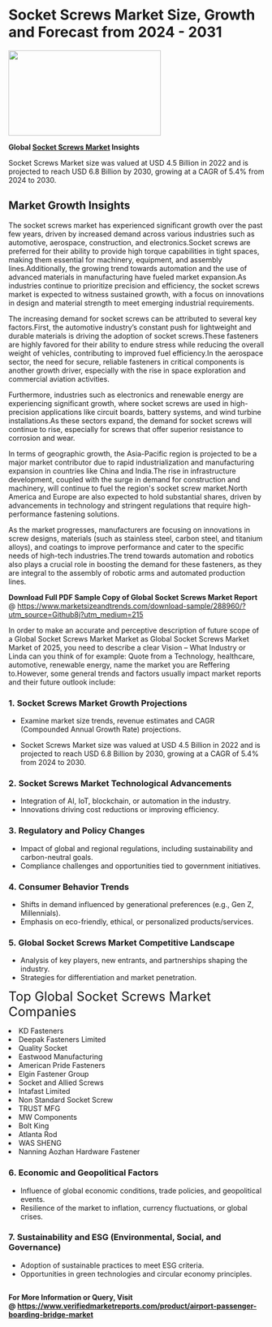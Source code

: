 <H1>Socket Screws Market Size, Growth and Forecast from 2024 - 2031</H1><img class="aligncenter size-medium wp-image-584254" src="https://thirdeyenews.in/wp-content/uploads/2024/09/Global-Market-Research-300x168.jpeg" alt="" width="300" height="168" /><p><strong>Global&nbsp;<a href="https://www.marketsizeandtrends.com/download-sample/288960/?utm_source=Github8j?utm_medium=215">Socket Screws Market</a> Insights</strong></p><p>Socket Screws Market size was valued at USD 4.5 Billion in 2022 and is projected to reach USD 6.8 Billion by 2030, growing at a CAGR of 5.4% from 2024 to 2030.</p><p><h2>Market Growth Insights</h2> <p>The socket screws market has experienced significant growth over the past few years, driven by increased demand across various industries such as automotive, aerospace, construction, and electronics.Socket screws are preferred for their ability to provide high torque capabilities in tight spaces, making them essential for machinery, equipment, and assembly lines.Additionally, the growing trend towards automation and the use of advanced materials in manufacturing have fueled market expansion.As industries continue to prioritize precision and efficiency, the socket screws market is expected to witness sustained growth, with a focus on innovations in design and material strength to meet emerging industrial requirements.</p> <p>The increasing demand for socket screws can be attributed to several key factors.First, the automotive industry’s constant push for lightweight and durable materials is driving the adoption of socket screws.These fasteners are highly favored for their ability to endure stress while reducing the overall weight of vehicles, contributing to improved fuel efficiency.In the aerospace sector, the need for secure, reliable fasteners in critical components is another growth driver, especially with the rise in space exploration and commercial aviation activities.</p> <p>Furthermore, industries such as electronics and renewable energy are experiencing significant growth, where socket screws are used in high-precision applications like circuit boards, battery systems, and wind turbine installations.As these sectors expand, the demand for socket screws will continue to rise, especially for screws that offer superior resistance to corrosion and wear.</p> <p>In terms of geographic growth, the Asia-Pacific region is projected to be a major market contributor due to rapid industrialization and manufacturing expansion in countries like China and India.The rise in infrastructure development, coupled with the surge in demand for construction and machinery, will continue to fuel the region's socket screw market.North America and Europe are also expected to hold substantial shares, driven by advancements in technology and stringent regulations that require high-performance fastening solutions.</p> <p>As the market progresses, manufacturers are focusing on innovations in screw designs, materials (such as stainless steel, carbon steel, and titanium alloys), and coatings to improve performance and cater to the specific needs of high-tech industries.The trend towards automation and robotics also plays a crucial role in boosting the demand for these fasteners, as they are integral to the assembly of robotic arms and automated production lines.</p> <p><span class=""><strong>Download Full PDF Sample Copy of Global Socket Screws Market Report</strong> @ <a href="https://www.marketsizeandtrends.com/download-sample/288960/?utm_source=Github8j?utm_medium=215" target="_blank">https://www.marketsizeandtrends.com/download-sample/288960/?utm_source=Github8j?utm_medium=215</a></span></p><p>In order to make an accurate and perceptive description of future scope of a Global&nbsp;Socket Screws Market Market as Global&nbsp;Socket Screws Market Market of 2025, you need to describe a clear Vision &ndash; What Industry or Linda can you think of for example: Quote from a Technology, healthcare, automotive, renewable energy, name the market you are Reffering to.However, some general trends and factors usually impact market reports and their future outlook include:</p><h3>1.&nbsp;<strong>Socket Screws Market Growth Projections</strong></h3><ul><li>Examine market size trends, revenue estimates and CAGR (Compounded Annual Growth Rate) projections.</li><li><p>Socket Screws Market size was valued at USD 4.5 Billion in 2022 and is projected to reach USD 6.8 Billion by 2030, growing at a CAGR of 5.4% from 2024 to 2030.</p></li></ul><h3>2.&nbsp;<strong>Socket Screws Market Technological Advancements</strong></h3><ul><li>Integration of AI, IoT, blockchain, or automation in the industry.</li><li>Innovations driving cost reductions or improving efficiency.</li></ul><h3>3.&nbsp;<strong>Regulatory and Policy Changes</strong></h3><ul><li>Impact of global and regional regulations, including sustainability and carbon-neutral goals.</li><li>Compliance challenges and opportunities tied to government initiatives.</li></ul><h3>4.&nbsp;<strong>Consumer Behavior Trends</strong></h3><ul><li>Shifts in demand influenced by generational preferences (e.g., Gen Z, Millennials).</li><li>Emphasis on eco-friendly, ethical, or personalized products/services.</li></ul><h3>5.&nbsp;<strong>Global Socket Screws Market Competitive Landscape</strong></h3><ul><li>Analysis of key players, new entrants, and partnerships shaping the industry.</li><li>Strategies for differentiation and market penetration.</li></ul><p data-pm-slice="1 1 []"><span style="color: inherit; font-family: inherit; font-size: 25px;">Top Global Socket Screws Market Companies</span></p><div class="" data-test-id=""><p><li>KD Fasteners</li><li> Deepak Fasteners Limited</li><li> Quality Socket</li><li> Eastwood Manufacturing</li><li> American Pride Fasteners</li><li> Elgin Fastener Group</li><li> Socket and Allied Screws</li><li> Intafast Limited</li><li> Non Standard Socket Screw</li><li> TRUST MFG</li><li> MW Components</li><li> Bolt King</li><li> Atlanta Rod</li><li> WAS SHENG</li><li> Nanning Aozhan Hardware Fastener</li></p></div><h3>6.&nbsp;<strong>Economic and Geopolitical Factors</strong></h3><ul><li>Influence of global economic conditions, trade policies, and geopolitical events.</li><li>Resilience of the market to inflation, currency fluctuations, or global crises.</li></ul><h3>7.&nbsp;<strong>Sustainability and ESG (Environmental, Social, and Governance)</strong></h3><ul><li>Adoption of sustainable practices to meet ESG criteria.</li><li>Opportunities in green technologies and circular economy principles.</li></ul><h2><strong style="font-size: 14px;">For More Information or Query, Visit @&nbsp;</strong><a style="background-color: #ffffff; font-size: 14px;" href="https://www.marketsizeandtrends.com/report/socket-screws-market/" target="_blank">https://www.verifiedmarketreports.com/product/airport-passenger-boarding-bridge-market</a></h2>